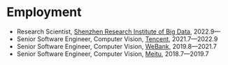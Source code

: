 <!-- # 💼 Employment -->

# Employment

- Research Scientist, [Shenzhen Research Institute of Big Data](http://www.sribd.cn/en), 2022.9—
- Senior Software Engineer, Computer Vision, [Tencent](https://www.tencent.com/en-us/), 2021.7—2022.9
- Senior Software Engineer, Computer Vision, [WeBank](https://www.webank.com/en/), 2019.8—2021.7
- Senior Software Engineer, Computer Vision, [Meitu](https://mtlab.meitu.com/en/?lang=en), 2018.7—2019.7
